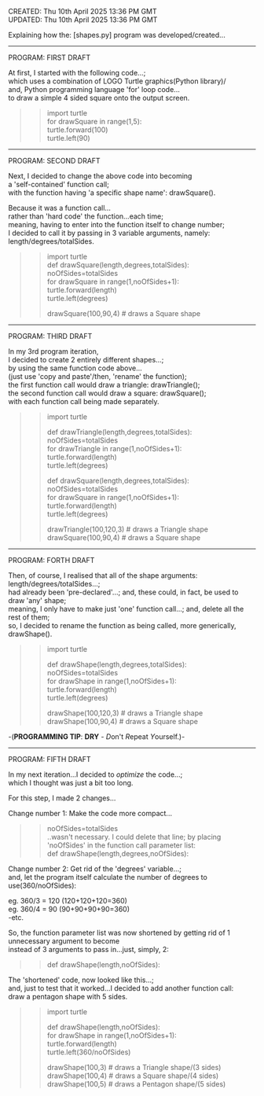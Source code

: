 CREATED: Thu 10th April 2025 13:36 PM GMT  
UPDATED: Thu 10th April 2025 13:36 PM GMT  

Explaining how the: [shapes.py] program was developed/created...

-----

PROGRAM: FIRST DRAFT

At first, I started with the following code...;   
which uses a combination of LOGO Turtle graphics(Python library)/   
and, Python programming language 'for' loop code...     
to draw a simple 4 sided square onto the output screen.    

>>import turtle  
>>for drawSquare in range(1,5):  
>>    turtle.forward(100)  
>>    turtle.left(90)

-----

PROGRAM: SECOND DRAFT

Next, I decided to change the above code into becoming   
a 'self-contained' function call;    
with the function having 'a specific shape name': drawSquare().   
  
Because it was a function call...  
rather than 'hard code' the function...each time;  
meaning, having to enter into the function itself to change number;      
I decided to call it by passing in 3 variable arguments, namely:      
length/degrees/totalSides.  

>>import turtle  
>>def drawSquare(length,degrees,totalSides):       
>>noOfSides=totalSides  
>>for drawSquare in range(1,noOfSides+1):  
>>    turtle.forward(length)  
>>    turtle.left(degrees)  
>>
>>drawSquare(100,90,4)     # draws a Square shape  

-----

PROGRAM: THIRD DRAFT

In my 3rd program iteration,  
I decided to create 2 entirely different shapes...;    
by using the same function code above...  
(just use 'copy and paste'/then, 'rename' the function);    
the first function call would draw a triangle: drawTriangle();      
the second function call would draw a square: drawSquare();    
with each function call being made separately.    

>>import turtle  
>>    
>>def drawTriangle(length,degrees,totalSides):     
>>noOfSides=totalSides  
>>for drawTriangle in range(1,noOfSides+1):  
>>    turtle.forward(length)  
>>    turtle.left(degrees)  
>>
>>def drawSquare(length,degrees,totalSides):       
>>noOfSides=totalSides  
>>for drawSquare in range(1,noOfSides+1):  
>>    turtle.forward(length)  
>>    turtle.left(degrees)  
>>  
>>drawTriangle(100,120,3)  # draws a Triangle shape  
>>drawSquare(100,90,4)     # draws a Square shape  

-----

PROGRAM: FORTH DRAFT

Then, of course, I realised that all of the shape arguments: length/degrees/totalSides...;    
had already been 'pre-declared'...; and, these could, in fact, be used to draw 'any' shape;    
meaning, I only have to make just 'one' function call...; and, delete all the rest of them;    
so, I decided to rename the function as being called, more generically, drawShape().      

>>import turtle
>>    
>>def drawShape(length,degrees,totalSides):         
>>noOfSides=totalSides  
>>for drawShape in range(1,noOfSides+1):    
>>    turtle.forward(length)    
>>    turtle.left(degrees)  
>>
>>drawShape(100,120,3)  # draws a Triangle shape  
>>drawShape(100,90,4)   # draws a Square shape  

-(**PROGRAMMING TIP**: **DRY** - *D*on't *R*epeat *Y*ourself.)-  

-----

PROGRAM: FIFTH DRAFT

In my next iteration...I decided to *optimize* the code...;     
which I thought was just a bit too long.  

For this step, I made 2 changes...  

Change number 1: Make the code more compact...  

>>noOfSides=totalSides  
..wasn't necessary. I could delete that line; by placing 'noOfSides' in the function call parameter list:   
>>def drawShape(length,degrees,noOfSides):         

Change number 2: Get rid of the 'degrees' variable...;   
and, let the program itself calculate the number of degrees to use(360/noOfSides):

eg. 360/3 = 120 (120+120+120=360)    
eg. 360/4 = 90 (90+90+90+90=360)  
-etc.  

So, the function parameter list was now shortened by getting rid of 1 unnecessary argument to become  
instead of 3 arguments to pass in...just, simply, 2:       
>>def drawShape(length,noOfSides):           

The 'shortened' code, now looked like this...;  
and, just to test that it worked...I decided to add another function call:   
draw a pentagon shape with 5 sides.  

>>import turtle  
>>    
>>def drawShape(length,noOfSides):         
>>for drawShape in range(1,noOfSides+1):    
>>    turtle.forward(length)    
>>    turtle.left(360/noOfSides)  
>>
>>drawShape(100,3)  # draws a Triangle shape/(3 sides)   
>>drawShape(100,4)   # draws a Square shape/(4 sides)  
>>drawShape(100,5)   # draws a Pentagon shape/(5 sides)  

 
